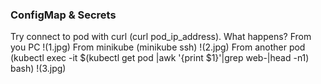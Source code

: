 ### ConfigMap & Secrets
Try connect to pod with curl (curl pod_ip_address). What happens?
From you PC
!(1.jpg)
From minikube (minikube ssh)
!(2.jpg)
From another pod (kubectl exec -it $(kubectl get pod |awk '{print $1}'|grep web-|head -n1) bash)
!(3.jpg)
